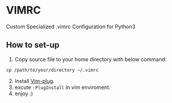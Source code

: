 # VIMRC
Custom Specialized .vimrc Configuration for Python3

## How to set-up
1. Copy source file to your home directory with below command:
```
cp /path/to/your/directory ~/.vimrc
```
2. Install [Vim-plug](https://github.com/junegunn/vim-plug).
3. excute ```:PlugInstall``` in vim enviroment.
4. enjoy :)


